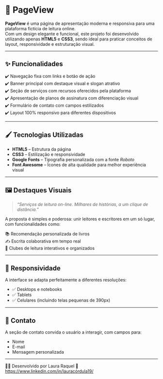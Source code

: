 # 🌟 PageView

**PageView** é uma página de apresentação moderna e responsiva para uma plataforma fictícia de leitura online.  
Com um design elegante e funcional, este projeto foi desenvolvido utilizando apenas **HTML5** e **CSS3**, sendo ideal para praticar conceitos de layout, responsividade e estruturação visual.

---

## ✨ Funcionalidades

✔️ Navegação fixa com links e botão de ação  
✔️ Banner principal com destaque visual e slogan atrativo  
✔️ Seção de serviços com recursos oferecidos pela plataforma  
✔️ Apresentação de planos de assinatura com diferenciação visual  
✔️ Formulário de contato com campos estilizados  
✔️ Layout 100% responsivo para diferentes dispositivos

---

## 🖌️ Tecnologias Utilizadas

- **HTML5** – Estrutura da página
- **CSS3** – Estilização e responsividade
- **Google Fonts** – Tipografia personalizada com a fonte *Roboto*
- **Font Awesome** – Ícones de alta qualidade para melhor experiência visual

---

## 🖼️ Destaques Visuais

> *“Serviços de leitura on-line. Milhares de histórias, a um clique de distância.”*

A proposta é simples e poderosa: unir leitores e escritores em um só lugar, com funcionalidades como:

📚 Recomendação personalizada de livros  
✍️ Escrita colaborativa em tempo real  
📢 Clubes de leitura interativos e organizados  

---

## 📱 Responsividade

A interface se adapta perfeitamente a diferentes resoluções:

- ✅ Desktops e notebooks
- ✅ Tablets
- ✅ Celulares (incluindo telas pequenas de 390px)

---

## 📨 Contato

A seção de contato convida o usuário a interagir, com campos para:

- Nome
- E-mail
- Mensagem personalizada

---


   



   👩‍💻 Desenvolvido por Laura Raquel
   🔗 https://www.linkedin.com/in/lauracórdula19/
